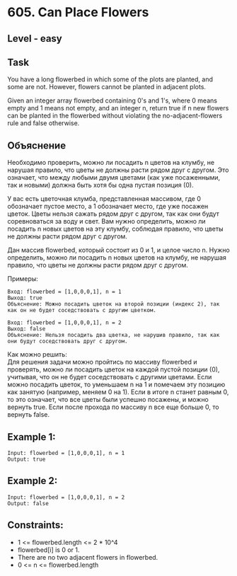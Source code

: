 # 605. Can Place Flowers


## Level - easy


## Task
You have a long flowerbed in which some of the plots are planted, and some are not. However, flowers cannot be planted in adjacent plots.

Given an integer array flowerbed containing 0's and 1's, where 0 means empty and 1 means not empty, and an integer n, 
return true if n new flowers can be planted in the flowerbed without violating the no-adjacent-flowers rule and false otherwise.


## Объяснение
Необходимо проверить, можно ли посадить n цветов на клумбу, не нарушая правило, 
что цветы не должны расти рядом друг с другом. Это означает, 
что между любыми двумя цветами (как уже посаженными, так и новыми) должна быть хотя бы одна пустая позиция (0).

У вас есть цветочная клумба, представленная массивом, где 0 обозначает пустое место, а 1 обозначает место, 
где уже посажен цветок. Цветы нельзя сажать рядом друг с другом, так как они будут соревноваться за воду и свет. 
Вам нужно определить, можно ли посадить n новых цветов на эту клумбу, соблюдая правило, 
что цветы не должны расти рядом друг с другом.

Дан массив flowerbed, который состоит из 0 и 1, и целое число n. Нужно определить, можно ли посадить n новых цветов на клумбу, 
не нарушая правило, что цветы не должны расти рядом друг с другом.

Примеры:
````
Вход: flowerbed = [1,0,0,0,1], n = 1
Выход: true
Объяснение: Можно посадить цветок на второй позиции (индекс 2), так как он не будет соседствовать с другим цветком.
````

````
Вход: flowerbed = [1,0,0,0,1], n = 2
Выход: false
Объяснение: Нельзя посадить два цветка, не нарушив правило, так как они будут соседствовать друг с другом.
````

Как можно решить:  
Для решения задачи можно пройтись по массиву flowerbed и проверять, можно ли посадить цветок на каждой пустой позиции (0), 
учитывая, что он не будет соседствовать с другими цветами. Если можно посадить цветок, 
то уменьшаем n на 1 и помечаем эту позицию как занятую (например, меняем 0 на 1). Если в итоге n станет равным 0, то это означает, 
что все цветы были успешно посажены, и можно вернуть true. Если после прохода по массиву n все еще больше 0, то вернуть false.


## Example 1:
````
Input: flowerbed = [1,0,0,0,1], n = 1
Output: true
````


## Example 2:
````
Input: flowerbed = [1,0,0,0,1], n = 2
Output: false
````


## Constraints:
- 1 <= flowerbed.length <= 2 * 10^4
- flowerbed[i] is 0 or 1.
- There are no two adjacent flowers in flowerbed.
- 0 <= n <= flowerbed.length